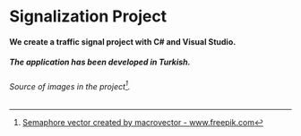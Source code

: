 # Signalization Project

#### We create a traffic signal project with C# and Visual Studio.

##### *The application has been developed in Turkish.*

###### Source of images in the project[^1].


 
 [^1]: <a href="https://www.freepik.com/vectors/semaphore">Semaphore vector created by macrovector - www.freepik.com</a>
 
